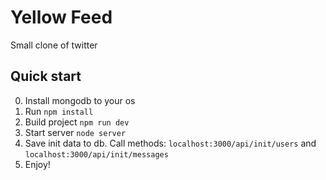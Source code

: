 # Yellow Feed
Small clone of twitter

## Quick start

0. Install mongodb to your os
1. Run ``npm install``
2. Build project ``npm run dev``
3. Start server ``node server``
4. Save init data to db. Call methods:
``localhost:3000/api/init/users`` and ``localhost:3000/api/init/messages``
5. Enjoy!